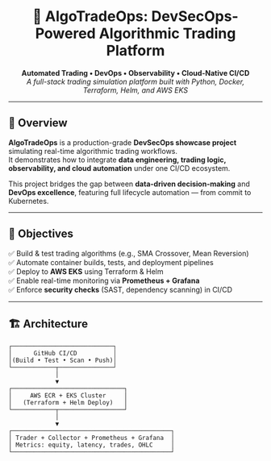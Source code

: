 <h1 align="center">🚀 AlgoTradeOps: DevSecOps-Powered Algorithmic Trading Platform</h1>

<p align="center">
  <b>Automated Trading • DevOps • Observability • Cloud-Native CI/CD</b><br/>
  <i>A full-stack trading simulation platform built with Python, Docker, Terraform, Helm, and AWS EKS</i>
</p>

---

## 🧠 Overview

**AlgoTradeOps** is a production-grade **DevSecOps showcase project** simulating real-time algorithmic trading workflows.  
It demonstrates how to integrate **data engineering, trading logic, observability, and cloud automation** under one CI/CD ecosystem.

This project bridges the gap between **data-driven decision-making** and **DevOps excellence**, featuring full lifecycle automation — from commit to Kubernetes.

---

## 🎯 Objectives

✅ Build & test trading algorithms (e.g., SMA Crossover, Mean Reversion)  
✅ Automate container builds, tests, and deployment pipelines  
✅ Deploy to **AWS EKS** using Terraform & Helm  
✅ Enable real-time monitoring via **Prometheus + Grafana**  
✅ Enforce **security checks** (SAST, dependency scanning) in CI/CD  

---

## 🏗️ Architecture

```text
┌────────────────────────────┐
│      GitHub CI/CD          │
│(Build • Test • Scan • Push)│
└────────────┬───────────────┘
             │
             ▼
┌───────────────────────────────┐
│     AWS ECR + EKS Cluster     │
│   (Terraform + Helm Deploy)   │
└────────────┬──────────────────┘
             │
             ▼
┌────────────────────────────────────────────┐
│ Trader + Collector + Prometheus + Grafana  │
│ Metrics: equity, latency, trades, OHLC     │
└────────────────────────────────────────────┘
